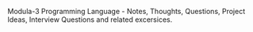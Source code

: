 Modula-3 Programming Language - Notes, Thoughts, Questions, Project Ideas, Interview Questions and related excersices. 
